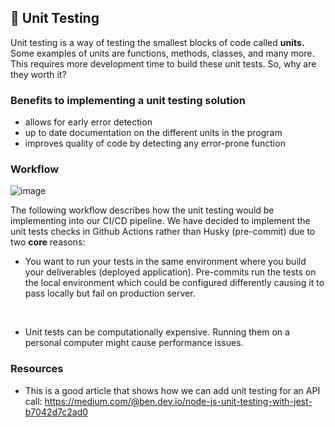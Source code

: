 ## 🧪 Unit Testing

Unit testing is a way of testing the smallest blocks of code called **units.** Some examples of units are functions, methods, classes, and many more. This requires more development time to build these unit tests. So, why are they worth it?

### Benefits to implementing a unit testing solution

- allows for early error detection
- up to date documentation on the different units in the program
- improves quality of code by detecting any error-prone function 

### Workflow 

![image](https://github.com/user-attachments/assets/31037d5a-f6a8-4650-ba47-50e16c6c4203)

The following workflow describes how the unit testing would be implementing into our CI/CD pipeline. We have decided to implement the unit tests checks in Github Actions rather than Husky (pre-commit) due to two **core** reasons:

-  You want to run your tests in the same environment where you build your deliverables (deployed application). Pre-commits run the tests on the local environment which could be configured differently causing it to pass locally but fail on production server.

<br> 

-  Unit tests can be computationally expensive. Running them on a personal computer might cause performance issues.

### Resources

- This is a good article that shows how we can add unit testing for an API call: https://medium.com/@ben.dev.io/node-js-unit-testing-with-jest-b7042d7c2ad0
